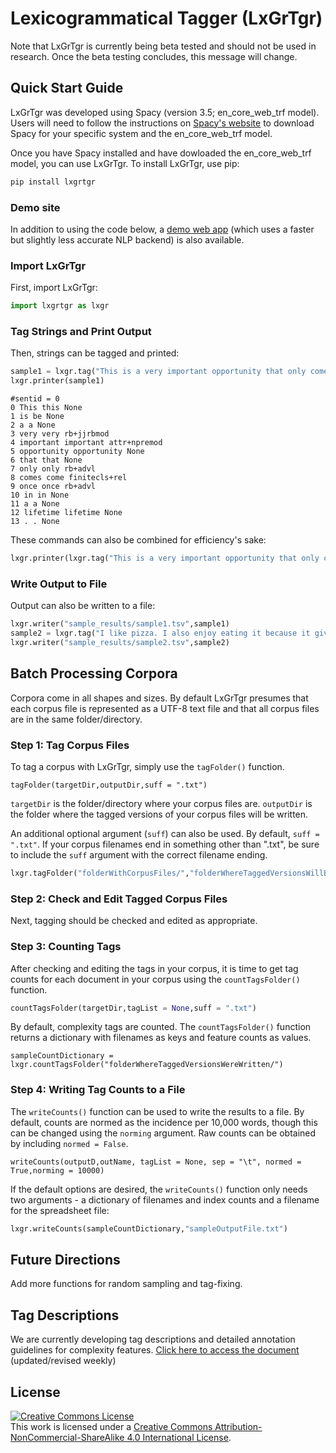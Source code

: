 # Lexicogrammatical Tagger (LxGrTgr)
Note that LxGrTgr is currently being beta tested and should not be used in research. Once the beta testing concludes, this message will change.
## Quick Start Guide
LxGrTgr was developed using Spacy (version 3.5; en_core_web_trf model). Users will need to follow the instructions on [Spacy's website](https://spacy.io/usage) to download Spacy for your specific system and the en_core_web_trf model.

Once you have Spacy installed and have dowloaded the en_core_web_trf model, you can use LxGrTgr. To install LxGrTgr, use pip:

```zsh
pip install lxgrtgr
```

### Demo site
In addition to using the code below, a <a href="https://kristopherkyle.pythonanywhere.com/" target="_blank">demo web app</a> (which uses a faster but slightly less accurate NLP backend) is also available.

### Import LxGrTgr
First, import LxGrTgr:
```python
import lxgrtgr as lxgr
```

### Tag Strings and Print Output 
Then, strings can be tagged and printed:

```python
sample1 = lxgr.tag("This is a very important opportunity that only comes once in a lifetime.")
lxgr.printer(sample1)
```
```
#sentid = 0
0 This this None
1 is be None
2 a a None
3 very very rb+jjrbmod
4 important important attr+npremod
5 opportunity opportunity None
6 that that None
7 only only rb+advl
8 comes come finitecls+rel
9 once once rb+advl
10 in in None
11 a a None
12 lifetime lifetime None
13 . . None
```

These commands can also be combined for efficiency's sake:
```python
lxgr.printer(lxgr.tag("This is a very important opportunity that only comes once in a lifetime."))
```

### Write Output to File
Output can also be written to a file:
```python
lxgr.writer("sample_results/sample1.tsv",sample1)
sample2 = lxgr.tag("I like pizza. I also enjoy eating it because it gives me a reason to drink beer.")
lxgr.writer("sample_results/sample2.tsv",sample2)
```
## Batch Processing Corpora
Corpora come in all shapes and sizes. By default LxGrTgr presumes that each corpus file is represented as a UTF-8 text file and that all corpus files are in the same folder/directory. 

### Step 1: Tag Corpus Files
To tag a corpus with LxGrTgr, simply use the `tagFolder()` function.

`tagFolder(targetDir,outputDir,suff = ".txt")`

`targetDir` is the folder/directory where your corpus files are. `outputDir` is the folder where the tagged versions of your corpus files will be written.

An additional optional argument (`suff`) can also be used. By default, `suff = ".txt"`. If your corpus filenames end in something other than ".txt", be sure to include the `suff` argument with the correct filename ending. 

```python
lxgr.tagFolder("folderWithCorpusFiles/","folderWhereTaggedVersionsWillBeWritten/")
```
### Step 2: Check and Edit Tagged Corpus Files
Next, tagging should be checked and edited as appropriate.

### Step 3: Counting Tags
After checking and editing the tags in your corpus, it is time to get tag counts for each document in your corpus using the `countTagsFolder()` function.
```python
countTagsFolder(targetDir,tagList = None,suff = ".txt")
```
By default, complexity tags are counted. The `countTagsFolder()` function returns a dictionary with filenames as keys and feature counts as values.

```
sampleCountDictionary = lxgr.countTagsFolder("folderWhereTaggedVersionsWereWritten/")
```
### Step 4: Writing Tag Counts to a File
The `writeCounts()` function can be used to write the results to a file. By default, counts are normed as the incidence per 10,000 words, though this can be changed using the `norming` argument. Raw counts can be obtained by including `normed = False`.

`writeCounts(outputD,outName, tagList = None, sep = "\t", normed = True,norming = 10000)`

If the default options are desired, the `writeCounts()` function only needs two arguments - a dictionary of filenames and index counts and a filename for the spreadsheet file:

```python
lxgr.writeCounts(sampleCountDictionary,"sampleOutputFile.txt")
```


## Future Directions
Add more functions for random sampling and tag-fixing.

## Tag Descriptions
We are currently developing tag descriptions and detailed annotation guidelines for complexity features. <a href="https://lcr-ads-lab.github.io/LxGrTagger-Documentation/" target="_blank">Click here to access the document</a> (updated/revised weekly)

## License
<a rel="license" href="http://creativecommons.org/licenses/by-nc-sa/4.0/"><img alt="Creative Commons License" style="border-width:0" src="https://i.creativecommons.org/l/by-nc-sa/4.0/88x31.png" /></a><br />This work is licensed under a <a rel="license" href="http://creativecommons.org/licenses/by-nc-sa/4.0/">Creative Commons Attribution-NonCommercial-ShareAlike 4.0 International License</a>.